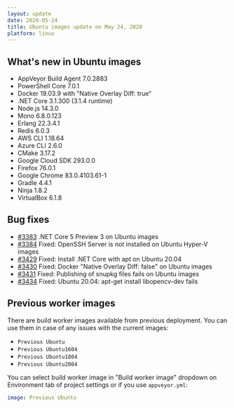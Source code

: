 ```yaml
---
layout: update
date: 2020-05-24
title: Ubuntu images update on May 24, 2020
platform: linux
---
```


## What's new in Ubuntu images

* AppVeyor Build Agent 7.0.2883
* PowerShell Core 7.0.1
* Docker 19.03.9 with "Native Overlay Diff: true"
* .NET Core 3.1.300 (3.1.4 runtime)
* Node.js 14.3.0
* Mono 6.8.0.123
* Erlang 22.3.4.1
* Redis 6.0.3
* AWS CLI 1.18.64
* Azure CLI 2.6.0
* CMake 3.17.2
* Google Cloud SDK 293.0.0
* Firefox 76.0.1
* Google Chrome 83.0.4103.61-1
* Gradle 4.4.1
* Ninja 1.8.2
* VirtualBox 6.1.8

## Bug fixes

* [#3383](https://github.com/appveyor/ci/issues/3383) .NET Core 5 Preview 3 on Ubuntu images
* [#3384](https://github.com/appveyor/ci/issues/3384) Fixed: OpenSSH Server is not installed on Ubuntu Hyper-V images
* [#3429](https://github.com/appveyor/ci/issues/3429) Fixed: Install .NET Core with apt on Ubuntu 20.04
* [#3430](https://github.com/appveyor/ci/issues/3430) Fixed: Docker "Native Overlay Diff: false" on Ubuntu images
* [#3431](https://github.com/appveyor/ci/issues/3431) Fixed: Publishing of snupkg files fails on Ubuntu images
* [#3434](https://github.com/appveyor/ci/issues/3434) Fixed: Ubuntu 20.04: apt-get install libopencv-dev fails

## Previous worker images

There are build worker images available from previous deployment. You can use them in case of any issues with the current images:

* `Previous Ubuntu`
* `Previous Ubuntu1604`
* `Previous Ubuntu1804`
* `Previous Ubuntu2004`

You can select build worker image in "Build worker image" dropdown on Environment tab of project settings or if you use `appveyor.yml`:

```yaml
image: Previous Ubuntu
```